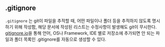 ## .gitignore

`.gitignore` 는 git이 파일을 추적할 때, 어떤 파일이나 폴더 등을 추적하지 않도록 명시하기 위해 작성함, 해당 문서에 작성된 리스트는 수정사항이 발생해도 git이 무시한다.
[gitignore.io](https://www.toptal.com/developers/gitignore)을 통해 언어, OS나 Framework, IDE 별로 저장소에 추가되면 안 되는 파일과 폴더 목록인 .gitignore를 자동으로 생성할 수 있다.
